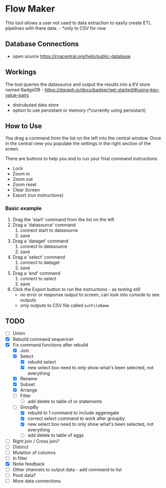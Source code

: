 # Flow Maker

This tool allows a user not used to data extraction to easily create ETL pipelines with there data.
    - *only to CSV for now

## Database Connections

- open source <https://rnacentral.org/help/public-database>

## Workings

The tool queries the datasource and output the results into a KV store named BadgeDB - <https://dgraph.io/docs/badger/get-started/#using-key-value-pairs>

- distrubuted data store
- option to use persistant or memory (*currently using persistant)

## How to Use

You drag a command from the list on the left into the central window. Once in the central view you populate the settings in the right section of the sceen.

There are buttons to help you and to run your final command instructions
- Lock
- Zoom in
- Zoom out
- Zoom reset
- Clear Screen
- Export (run instructions)

### Basic example

1. Drag the 'start' command from the list on the left
2. Drag a 'datasource' command
    1. connect start to datasource
    2. save
3. Drag a 'dataget' command
    1. connect to datasource
    2. save
4. Drag a 'select' command
    1. connect to dataget
    2. save
5. Drag a 'end' command
    1. connect to select
    2. save
6. Click the Export button to run the instructions - as testing still
    - no error or response output to screen, can look into console to see outputs
    - only outputs to CSV file called `outFileName`

## TODO

- [ ] Union
- [x] Rebuild command sequencer
- [x] Fix command functions after rebuild
    - [x] Join
    - [x] Select
        - [x] rebuild select
        - [x] new select box need to only show what's been selected, not everything
    - [x] Rename
    - [x] Subset
    - [x] Arrange
    - [ ] Filter
        - [ ] add delete to table of or statements
    - [ ] GroupBy
        - [x] rebuild to 1 command to include aggeregate
        - [x] correct select command to work after groupby
        - [x] new select box need to only show what's been selected, not everything
        - [ ] add delete to table of aggs
- [ ] Right join / Cross join?
- [ ] Distinct
- [ ] Mutation of columns
- [ ] In filter
- [x] Notie feedback
- [ ] Other channels to output data - add command to list
- [ ] Pivot data?
- [ ] More data connections
